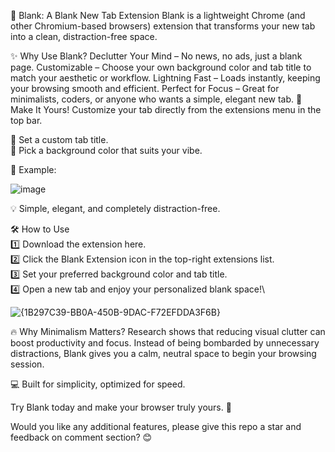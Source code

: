 🚀 Blank: A Blank New Tab Extension
Blank is a lightweight Chrome (and other Chromium-based browsers) extension that transforms your new tab into a clean, distraction-free space.

✨ Why Use Blank?
Declutter Your Mind – No news, no ads, just a blank page.
Customizable – Choose your own background color and tab title to match your aesthetic or workflow.
Lightning Fast – Loads instantly, keeping your browsing smooth and efficient.
Perfect for Focus – Great for minimalists, coders, or anyone who wants a simple, elegant new tab.
🎨 Make It Yours!
Customize your tab directly from the extensions menu in the top bar.

🔹 Set a custom tab title.\
🔹 Pick a background color that suits your vibe.

📌 Example:

![image](https://github.com/user-attachments/assets/8cefa390-f2ae-46b9-a34c-a8eff31a796e)

💡 Simple, elegant, and completely distraction-free.

🛠 How to Use\
1️⃣ Download the extension here.\
2️⃣ Click the Blank Extension icon in the top-right extensions list.\
3️⃣ Set your preferred background color and tab title.\
4️⃣ Open a new tab and enjoy your personalized blank space!\

![{1B297C39-BB0A-450B-9DAC-F72EFDDA3F6B}](https://github.com/user-attachments/assets/548bc949-5d59-4e48-955b-e8369d1b3bcb)

🔥 Why Minimalism Matters?
Research shows that reducing visual clutter can boost productivity and focus. Instead of being bombarded by unnecessary distractions, Blank gives you a calm, neutral space to begin your browsing session.

💻 Built for simplicity, optimized for speed.

Try Blank today and make your browser truly yours. 🚀

Would you like any additional features, please give this repo a star and feedback on comment section? 😊
